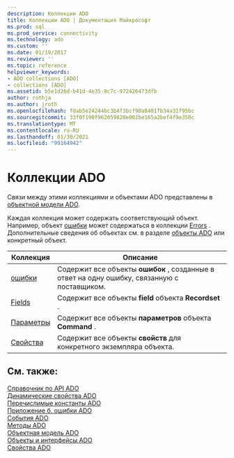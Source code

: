 ```yaml
---
description: Коллекции ADO
title: Коллекции ADO | Документация Майкрософт
ms.prod: sql
ms.prod_service: connectivity
ms.technology: ado
ms.custom: ''
ms.date: 01/19/2017
ms.reviewer: ''
ms.topic: reference
helpviewer_keywords:
- ADO collections [ADO]
- collections [ADO]
ms.assetid: b5e1d26d-b41d-4e35-8c7c-972426473dfb
author: rothja
ms.author: jroth
ms.openlocfilehash: fdab5e24244bc3b4f3bcf90a8401fb34a31f95bc
ms.sourcegitcommit: 33f0f190f962059826e002be165a2bef4f9e350c
ms.translationtype: MT
ms.contentlocale: ru-RU
ms.lasthandoff: 01/30/2021
ms.locfileid: "99164942"
---
```

# <a name="ado-collections"></a>Коллекции ADO
Связи между этими коллекциями и объектами ADO представлены в [объектной модели ADO](./ado-object-model.md).  
  
 Каждая коллекция может содержать соответствующий объект. Например, объект [ошибки](./error-object.md) может содержаться в коллекции [Errors](./errors-collection-ado.md) . Дополнительные сведения об объектах см. в разделе [объекты ADO](./ado-objects-and-interfaces.md) или конкретный объект.  
  
|Коллекция|Описание|  
|-|-|  
|[ошибки](./errors-collection-ado.md)|Содержит все объекты **ошибок** , созданные в ответ на одну ошибку, связанную с поставщиком.|  
|[Fields](./fields-collection-ado.md)|Содержит все объекты **field** объекта **Recordset** .|  
|[Параметры](./parameters-collection-ado.md)|Содержит все объекты **параметров** объекта **Command** .|  
|[Свойства](./properties-collection-ado.md)|Содержит все объекты **свойств** для конкретного экземпляра объекта.|  
  
## <a name="see-also"></a>См. также:  
 [Справочник по API ADO](./ado-api-reference.md)   
 [Динамические свойства ADO](./ado-dynamic-properties.md)   
 [Перечислимые константы ADO](./ado-enumerated-constants.md)   
 [Приложение б. ошибки ADO](../../guide/appendixes/appendix-b-ado-errors.md)   
 [События ADO](./ado-events.md)   
 [Методы ADO](./ado-methods.md)   
 [Объектная модель ADO](./ado-object-model.md)   
 [Объекты и интерфейсы ADO](./ado-objects-and-interfaces.md)   
 [Свойства ADO](./ado-properties.md)